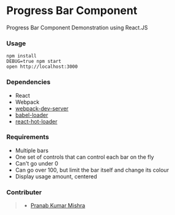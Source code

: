 Progress Bar Component
=====================

Progress Bar Component Demonstration using React.JS 

### Usage

```
npm install
DEBUG=true npm start
open http://localhost:3000
```
### Dependencies

* React
* Webpack
* [webpack-dev-server](https://github.com/webpack/webpack-dev-server)
* [babel-loader](https://github.com/babel/babel-loader)
* [react-hot-loader](https://github.com/gaearon/react-hot-loader)

### Requirements
* Multiple bars
* One set of controls that can control each bar on the fly
* Can't go under 0
* Can go over 100, but limit the bar itself and change its colour
* Display usage amount, centered

### Contributer
> - <a href="mailto:pranabkumar.mishra1@gmail.com">Pranab Kumar Mishra</a>

